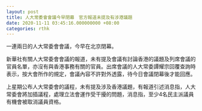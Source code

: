 ```yaml
---
layout: post
title: 人大常委會會議今早閉幕　官方報道未提及有涉港議題
date: 2020-11-11 03:45:16.000000000 +08:00
categories: rthk
---
```


一連兩日的人大常委會會議，今早在北京閉幕。

新華社有關人大常委會會議的報道，未有提及會議有討論香港的議題及列席會議的官員名單，亦沒有與香港事務有關的官員。出席會議的人大常委譚耀宗回覆查詢時表示，按大會所作的規定，會議內容不許對外透露，待今日會議閉幕後才能回應。

上星期公布人大常委會的議程，未有提及涉及香港議題，有報道引述消息指，人大常委會將加插議程，處理立法會運作受干擾的問題，消息指，至少4名民主派議員有機會被取消議員資格。
